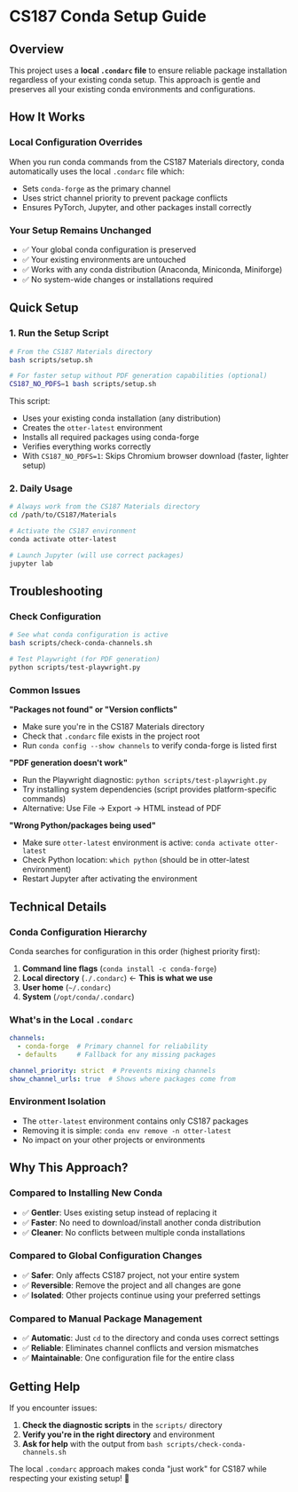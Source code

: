 # CS187 Conda Setup Guide

## Overview

This project uses a **local `.condarc` file** to ensure reliable package installation regardless of your existing conda setup. This approach is gentle and preserves all your existing conda environments and configurations.

## How It Works

### Local Configuration Overrides
When you run conda commands from the CS187 Materials directory, conda automatically uses the local `.condarc` file which:
- Sets `conda-forge` as the primary channel
- Uses strict channel priority to prevent package conflicts
- Ensures PyTorch, Jupyter, and other packages install correctly

### Your Setup Remains Unchanged
- ✅ Your global conda configuration is preserved
- ✅ Your existing environments are untouched  
- ✅ Works with any conda distribution (Anaconda, Miniconda, Miniforge)
- ✅ No system-wide changes or installations required

## Quick Setup

### 1. Run the Setup Script
```bash
# From the CS187 Materials directory
bash scripts/setup.sh

# For faster setup without PDF generation capabilities (optional)
CS187_NO_PDFS=1 bash scripts/setup.sh
```

This script:
- Uses your existing conda installation (any distribution)
- Creates the `otter-latest` environment
- Installs all required packages using conda-forge
- Verifies everything works correctly
- With `CS187_NO_PDFS=1`: Skips Chromium browser download (faster, lighter setup)

### 2. Daily Usage
```bash
# Always work from the CS187 Materials directory
cd /path/to/CS187/Materials

# Activate the CS187 environment
conda activate otter-latest

# Launch Jupyter (will use correct packages)
jupyter lab
```

## Troubleshooting

### Check Configuration
```bash
# See what conda configuration is active
bash scripts/check-conda-channels.sh

# Test Playwright (for PDF generation)
python scripts/test-playwright.py
```

### Common Issues

**"Packages not found" or "Version conflicts"**
- Make sure you're in the CS187 Materials directory
- Check that `.condarc` file exists in the project root
- Run `conda config --show channels` to verify conda-forge is listed first

**"PDF generation doesn't work"**
- Run the Playwright diagnostic: `python scripts/test-playwright.py`
- Try installing system dependencies (script provides platform-specific commands)
- Alternative: Use File → Export → HTML instead of PDF

**"Wrong Python/packages being used"**
- Make sure `otter-latest` environment is active: `conda activate otter-latest`
- Check Python location: `which python` (should be in otter-latest environment)
- Restart Jupyter after activating the environment

## Technical Details

### Conda Configuration Hierarchy
Conda searches for configuration in this order (highest priority first):
1. **Command line flags** (`conda install -c conda-forge`)
2. **Local directory** (`./.condarc`) ← **This is what we use**
3. **User home** (`~/.condarc`)
4. **System** (`/opt/conda/.condarc`)

### What's in the Local `.condarc`
```yaml
channels:
  - conda-forge  # Primary channel for reliability
  - defaults     # Fallback for any missing packages

channel_priority: strict  # Prevents mixing channels
show_channel_urls: true  # Shows where packages come from
```

### Environment Isolation
- The `otter-latest` environment contains only CS187 packages
- Removing it is simple: `conda env remove -n otter-latest`
- No impact on your other projects or environments

## Why This Approach?

### Compared to Installing New Conda
- ✅ **Gentler**: Uses existing setup instead of replacing it
- ✅ **Faster**: No need to download/install another conda distribution
- ✅ **Cleaner**: No conflicts between multiple conda installations

### Compared to Global Configuration Changes
- ✅ **Safer**: Only affects CS187 project, not your entire system
- ✅ **Reversible**: Remove the project and all changes are gone
- ✅ **Isolated**: Other projects continue using your preferred settings

### Compared to Manual Package Management
- ✅ **Automatic**: Just `cd` to the directory and conda uses correct settings
- ✅ **Reliable**: Eliminates channel conflicts and version mismatches
- ✅ **Maintainable**: One configuration file for the entire class

## Getting Help

If you encounter issues:

1. **Check the diagnostic scripts** in the `scripts/` directory
2. **Verify you're in the right directory** and environment
3. **Ask for help** with the output from `bash scripts/check-conda-channels.sh`

The local `.condarc` approach makes conda "just work" for CS187 while respecting your existing setup! 🎉 